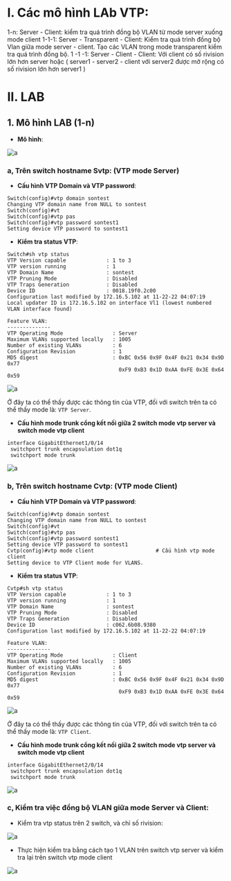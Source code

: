 # I. Các mô hình LAb VTP: 

1-n: Server - Client: kiểm tra quá trình đồng bộ VLAN từ mode server xuống mode client 
1-1-1: Server - Transparent - Client: Kiểm tra quá trình đồng bộ Vlan giữa mode server - client. Tạo các VLAN trong mode transparent kiểm tra quá trình đồng bộ.
1 -1 -1: Server - Client - Client: Với client có số rivision lớn hơn server hoặc ( server1 - server2 - client với server2 được mở rộng có số rivision lớn hơn server1 )

# II. LAB

## 1. Mô hình LAB (1-n)

- **Mô hình**: 

![a](https://f8-zpcloud.zdn.vn/318195324179839852/048ae635fd6f24317d7e.jpg)

### a, Trên switch hostname Svtp: (VTP mode Server)

- **Cấu hình VTP Domain và VTP password**:

```
Switch(config)#vtp domain sontest
Changing VTP domain name from NULL to sontest
Switch(config)#vt
Switch(config)#vtp pas
Switch(config)#vtp password sontest1
Setting device VTP password to sontest1
```

- **Kiểm tra status VTP**:

```
Switch#sh vtp status
VTP Version capable             : 1 to 3
VTP version running             : 1
VTP Domain Name                 : sontest
VTP Pruning Mode                : Disabled
VTP Traps Generation            : Disabled
Device ID                       : 0018.19f0.2c00
Configuration last modified by 172.16.5.102 at 11-22-22 04:07:19
Local updater ID is 172.16.5.102 on interface Vl1 (lowest numbered VLAN interface found)

Feature VLAN:
--------------
VTP Operating Mode                : Server
Maximum VLANs supported locally   : 1005
Number of existing VLANs          : 6
Configuration Revision            : 1
MD5 digest                        : 0xBC 0x56 0x9F 0x4F 0x21 0x34 0x9D 0x77
                                    0xF9 0xB3 0x1D 0xAA 0xFE 0x3E 0x64 0x59
```

![a](https://f8-zpcloud.zdn.vn/965446902892477839/07d37516534c8a12d35d.jpg)

Ở đây ta có thể thấy được các thông tin của VTP, đối với switch trên ta có thể thấy mode là: `VTP Server`.

- **Cấu hình mode trunk cổng kết nối giữa 2 switch mode vtp server và switch mode vtp client**

```
interface GigabitEthernet1/0/14
 switchport trunk encapsulation dot1q
 switchport mode trunk
```

![a](https://f7-zpcloud.zdn.vn/631353578936621695/1df6cbb396e94fb716f8.jpg)

### b, Trên switch hostname Cvtp: (VTP mode Client)

- **Cấu hình VTP Domain và VTP password**:

```
Switch(config)#vtp domain sontest
Changing VTP domain name from NULL to sontest
Switch(config)#vt
Switch(config)#vtp pas
Switch(config)#vtp password sontest1
Setting device VTP password to sontest1
Cvtp(config)#vtp mode client                    # Cấu hình vtp mode client
Setting device to VTP Client mode for VLANS.
```

- **Kiểm tra status VTP**:

```
Cvtp#sh vtp status
VTP Version capable             : 1 to 3
VTP version running             : 1
VTP Domain Name                 : sontest
VTP Pruning Mode                : Disabled
VTP Traps Generation            : Disabled
Device ID                       : c062.6b08.9380
Configuration last modified by 172.16.5.102 at 11-22-22 04:07:19

Feature VLAN:
--------------
VTP Operating Mode                : Client
Maximum VLANs supported locally   : 1005
Number of existing VLANs          : 6
Configuration Revision            : 1
MD5 digest                        : 0xBC 0x56 0x9F 0x4F 0x21 0x34 0x9D 0x77
                                    0xF9 0xB3 0x1D 0xAA 0xFE 0x3E 0x64 0x59
```

![a](https://f8-zpcloud.zdn.vn/6880379063218405043/f2b6fa9e8ec4579a0ed5.jpg)

Ở đây ta có thể thấy được các thông tin của VTP, đối với switch trên ta có thể thấy mode là: `VTP Client`.

- **Cấu hình mode trunk cổng kết nối giữa 2 switch mode vtp server và switch mode vtp client**

```
interface GigabitEthernet2/0/14
 switchport trunk encapsulation dot1q
 switchport mode trunk
```

![a](https://f7-zpcloud.zdn.vn/2589589884119419998/e9dffd0f8c55550b0c44.jpg)

### c, Kiểm tra việc đồng bộ VLAN giữa mode Server và Client:

-  Kiểm tra vtp status trên 2 switch, và chỉ số rivision:

![a](https://f8-zpcloud.zdn.vn/5805823587776886161/7da3880f1755ce0b9744.jpg)

- Thực hiện kiểm tra bằng cách tạo 1 VLAN trên switch vtp server và kiểm tra lại trên switch vtp mode client

![a](https://f5-zpcloud.zdn.vn/1370947719470447402/36d62336826c5b32027d.jpg)

